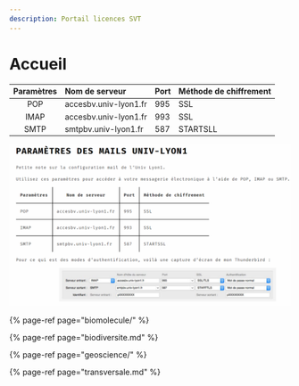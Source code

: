 ```yaml
---
description: Portail licences SVT
---
```


# Accueil

| Paramètres | Nom de serveur | Port | Méthode de chiffrement |
| :---: | :--- | :--- | :--- |
| POP | accesbv.univ-lyon1.fr | 995 | SSL |
| IMAP | accesbv.univ-lyon1.fr | 993 | SSL |
| SMTP | smtpbv.univ-lyon1.fr | 587 | STARTSLL |

![](.gitbook/assets/annotation-2019-09-21-202834.png)

{% page-ref page="biomolecule/" %}

{% page-ref page="biodiversite.md" %}

{% page-ref page="geoscience/" %}

{% page-ref page="transversale.md" %}



